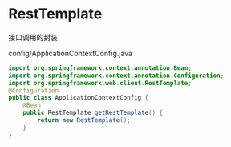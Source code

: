 # RestTemplate

接口调用的封装

config/ApplicationContextConfig.java

```java
import org.springframework.context.annotation.Bean;
import org.springframework.context.annotation.Configuration;
import org.springframework.web.client.RestTemplate;
@Configuration
public class ApplicationContextConfig {
    @Bean
    public RestTemplate getRestTemplate() {
        return new RestTemplate();
    }
}
```

